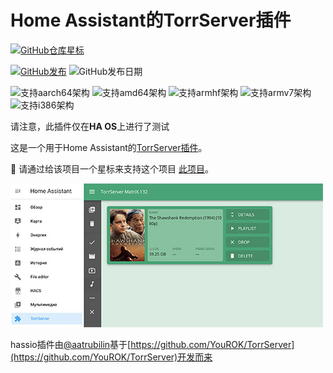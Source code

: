 # Home Assistant的TorrServer插件

[![GitHub仓库星标](https://img.shields.io/github/stars/aatrubilin/hassio-torrserver)](https://github.com/aatrubilin/hassio-torrserver)

[![GitHub发布](https://img.shields.io/github/v/release/aatrubilin/hassio-torrserver)](https://github.com/aatrubilin/hassio-torrserver/releases)
![GitHub发布日期](https://img.shields.io/github/release-date/aatrubilin/hassio-torrserver)

![支持aarch64架构](https://img.shields.io/badge/aarch64-yes-green.svg)
![支持amd64架构](https://img.shields.io/badge/amd64-yes-green.svg)
![支持armhf架构](https://img.shields.io/badge/armhf-unknown-dbdbdc.svg)
![支持armv7架构](https://img.shields.io/badge/armv7-more%20likely-blue.svg)
![支持i386架构](https://img.shields.io/badge/i386-unknown-dbdbdc.svg)

请注意，此插件仅在**HA OS**上进行了测试

这是一个用于Home Assistant的[TorrServer插件](https://github.com/aatrubilin/hassio-torrserver)。

🌟 请通过给该项目一个星标来支持这个项目 [此项目](https://github.com/aatrubilin/hassio-torrserver)。

[<img src="https://raw.githubusercontent.com/aatrubilin/hassio-torrserver/master/assets/screenshot.jpg"/>](https://raw.githubusercontent.com/aatrubilin/hassio-torrserver/dev/assets/screenshot.jpg)

hassio插件由[@aatrubilin](https://github.com/aatrubilin)基于[https://github.com/YouROK/TorrServer](https://github.com/YouROK/TorrServer)开发而来